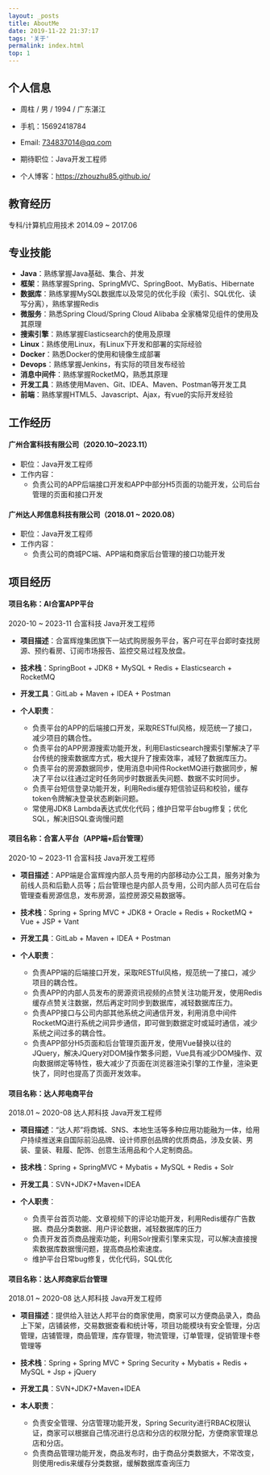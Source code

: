 ```yaml
---
layout: _posts
title: AboutMe
date: 2019-11-22 21:37:17
tags: '关于'
permalink: index.html
top: 1
---
```

## 个人信息
- 周柱 / 男 / 1994 / 广东湛江

- 手机：15692418784

- Email: 734837014@qq.com

- 期待职位：Java开发工程师

- 个人博客：https://zhouzhu85.github.io/

## 教育经历
专科/计算机应用技术 2014.09 ~ 2017.06

## 专业技能
- **Java**：熟练掌握Java基础、集合、并发
- **框架**：熟练掌握Spring、SpringMVC、SpringBoot、MyBatis、Hibernate
- **数据库**：熟练掌握MySQL数据库以及常见的优化手段（索引、SQL优化、读写分离），熟练掌握Redis
- **微服务**：熟悉Spring Cloud/Spring Cloud Alibaba 全家桶常见组件的使用及其原理
- **搜索引擎**：熟练掌握Elasticsearch的使用及原理
- **Linux**：熟练使用Linux，有Linux下开发和部署的实际经验
- **Docker**：熟悉Docker的使用和镜像生成部署
- **Devops**：熟练掌握Jenkins，有实际的项目发布经验
- **消息中间件**：熟练掌握RocketMQ，熟悉其原理
- **开发工具**：熟练使用Maven、Git、IDEA、Maven、Postman等开发工具
- **前端**：熟练掌握HTML5、Javascript、Ajax，有vue的实际开发经验

## 工作经历

#### 广州合富科技有限公司（2020.10~2023.11）
- 职位：Java开发工程师
- 工作内容：
    - 负责公司的APP后端接口开发和APP中部分H5页面的功能开发，公司后台管理的页面和接口开发

#### 广州达人邦信息科技有限公司（2018.01 ~ 2020.08）
- 职位：Java开发工程师
- 工作内容：
    - 负责公司的商城PC端、APP端和商家后台管理的接口功能开发

## 项目经历

#### 项目名称：AI合富APP平台
2020-10 ~ 2023-11 合富科技 Java开发工程师

- **项目描述**：合富辉煌集团旗下一站式购房服务平台，客户可在平台即时查找房源、预约看房、订阅市场报告、监控交易过程及放盘。

- **技术栈**：SpringBoot + JDK8 + MySQL + Redis + Elasticsearch + RocketMQ

- **开发工具**：GitLab + Maven + IDEA + Postman

- **个人职责**：
    - 负责平台的APP的后端接口开发，采取RESTful风格，规范统一了接口，减少项目的耦合性。
    - 负责平台的APP房源搜索功能开发，利用Elasticsearch搜索引擎解决了平台传统的搜索数据库方式，极大提升了搜索效率，减轻了数据库压力。
    - 负责平台的房源数据同步，使用消息中间件RocketMQ进行数据同步，解决了平台以往通过定时任务同步时数据丢失问题、数据不实时同步。
    - 负责平台短信登录功能开发，利用Redis缓存短信验证码和校验，缓存token令牌解决登录状态刷新问题。
    - 常使用JDK8 Lambda表达式优化代码；维护日常平台bug修复；优化SQL，解决旧SQL查询慢问题

#### 项目名称：合富人平台（APP端+后台管理）
2020-10 ~ 2023-11 合富科技 Java开发工程师

- **项目描述**：APP端是合富辉煌内部人员专用的内部移动办公工具，服务对象为前线人员和后勤人员等；后台管理也是内部人员专用，公司内部人员可在后台管理查看房源信息，发布房源，监控房源交易数据等。

- **技术栈**：Spring + Spring MVC + JDK8 + Oracle + Redis + RocketMQ + Vue + JSP + Vant

- **开发工具**：GitLab + Maven + IDEA + Postman

- **个人职责**：
    - 负责APP端的后端接口开发，采取RESTful风格，规范统一了接口，减少项目的耦合性。
    - 负责APP的内部人员发布的房源资讯视频的点赞关注功能开发，使用Redis缓存点赞关注数据，然后再定时同步到数据库，减轻数据库压力。
    - 负责APP接口与公司内部其他系统之间通信开发，利用消息中间件RocketMQ进行系统之间异步通信，即可做到数据定时或延时通信，减少系统之间过多的耦合性。
    - 负责APP部分H5页面和后台管理页面开发，使用Vue替换以往的JQuery，解决JQuery对DOM操作繁多问题，Vue具有减少DOM操作、双向数据绑定等特性，极大减少了页面在浏览器渲染引擎的工作量，渲染更快了，同时也提高了页面开发效率。

#### 项目名称：达人邦电商平台
2018.01 ~ 2020-08 达人邦科技 Java开发工程师

- **项目描述**：“达人邦”将商城、SNS、本地生活等多种应用功能融为一体，给用户持续推送来自国际前沿品牌、设计师原创品牌的优质商品，涉及女装、男装、童装、鞋履、配饰、创意生活用品和个人定制商品。

- **技术栈**：Spring + SpringMVC + Mybatis + MySQL + Redis + Solr

- **开发工具**：SVN+JDK7+Maven+IDEA

- **个人职责**：
    - 负责平台首页功能、文章视频下的评论功能开发，利用Redis缓存广告数据、商品分类数据、用户评论数据，减轻数据库的压力
    - 负责开发首页商品搜索功能，利用Solr搜索引擎来实现，可以解决直接搜索数据库数据慢问题，提高商品检索速度。
    - 维护平台日常bug修复，优化代码，SQL优化

#### 项目名称：达人邦商家后台管理
2018.01 ~ 2020-08 达人邦科技 Java开发工程师

- **项目描述**：提供给入驻达人邦平台的商家使用，商家可以方便商品录入，商品上下架，店铺装修，交易数据查看和统计等，项目功能模块有安全管理，分店管理，店铺管理，商品管理，库存管理，物流管理，订单管理，促销管理卡卷管理等

- **技术栈**：Spring + Spring MVC + Spring Security + Mybatis + Redis + MySQL + Jsp + jQuery

- **开发工具**：SVN+JDK7+Maven+IDEA

- **本人职责**：
    - 负责安全管理、分店管理功能开发，Spring Security进行RBAC权限认证，商家可以根据自己情况进行总店和分店的权限分配，方便商家管理总店和分店。
    - 负责商品管理功能开发，商品发布时，由于商品分类数据大，不常改变，则使用redis来缓存分类数据，缓解数据库查询压力

